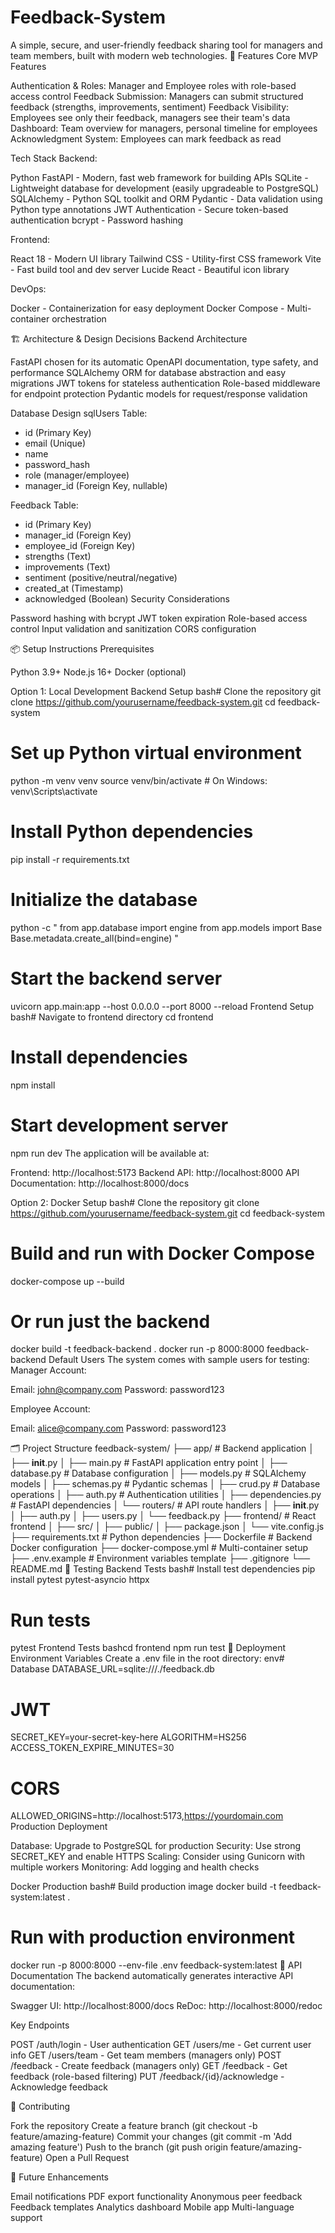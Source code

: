 # Feedback-System
A simple, secure, and user-friendly feedback sharing tool for managers and team members, built with modern web technologies.
🚀 Features
Core MVP Features

Authentication & Roles: Manager and Employee roles with role-based access control
Feedback Submission: Managers can submit structured feedback (strengths, improvements, sentiment)
Feedback Visibility: Employees see only their feedback, managers see their team's data
Dashboard: Team overview for managers, personal timeline for employees
Acknowledgment System: Employees can mark feedback as read

Tech Stack
Backend:

Python FastAPI - Modern, fast web framework for building APIs
SQLite - Lightweight database for development (easily upgradeable to PostgreSQL)
SQLAlchemy - Python SQL toolkit and ORM
Pydantic - Data validation using Python type annotations
JWT Authentication - Secure token-based authentication
bcrypt - Password hashing

Frontend:

React 18 - Modern UI library
Tailwind CSS - Utility-first CSS framework
Vite - Fast build tool and dev server
Lucide React - Beautiful icon library

DevOps:

Docker - Containerization for easy deployment
Docker Compose - Multi-container orchestration

🏗️ Architecture & Design Decisions
Backend Architecture

FastAPI chosen for its automatic OpenAPI documentation, type safety, and performance
SQLAlchemy ORM for database abstraction and easy migrations
JWT tokens for stateless authentication
Role-based middleware for endpoint protection
Pydantic models for request/response validation

Database Design
sqlUsers Table:
- id (Primary Key)
- email (Unique)
- name
- password_hash
- role (manager/employee)
- manager_id (Foreign Key, nullable)

Feedback Table:
- id (Primary Key)
- manager_id (Foreign Key)
- employee_id (Foreign Key)
- strengths (Text)
- improvements (Text)
- sentiment (positive/neutral/negative)
- created_at (Timestamp)
- acknowledged (Boolean)
Security Considerations

Password hashing with bcrypt
JWT token expiration
Role-based access control
Input validation and sanitization
CORS configuration

📦 Setup Instructions
Prerequisites

Python 3.9+
Node.js 16+
Docker (optional)

Option 1: Local Development
Backend Setup
bash# Clone the repository
git clone https://github.com/yourusername/feedback-system.git
cd feedback-system

# Set up Python virtual environment
python -m venv venv
source venv/bin/activate  # On Windows: venv\Scripts\activate

# Install Python dependencies
pip install -r requirements.txt

# Initialize the database
python -c "
from app.database import engine
from app.models import Base
Base.metadata.create_all(bind=engine)
"

# Start the backend server
uvicorn app.main:app --host 0.0.0.0 --port 8000 --reload
Frontend Setup
bash# Navigate to frontend directory
cd frontend

# Install dependencies
npm install

# Start development server
npm run dev
The application will be available at:

Frontend: http://localhost:5173
Backend API: http://localhost:8000
API Documentation: http://localhost:8000/docs

Option 2: Docker Setup
bash# Clone the repository
git clone https://github.com/yourusername/feedback-system.git
cd feedback-system

# Build and run with Docker Compose
docker-compose up --build

# Or run just the backend
docker build -t feedback-backend .
docker run -p 8000:8000 feedback-backend
Default Users
The system comes with sample users for testing:
Manager Account:

Email: john@company.com
Password: password123

Employee Account:

Email: alice@company.com
Password: password123

🗂️ Project Structure
feedback-system/
├── app/                          # Backend application
│   ├── __init__.py
│   ├── main.py                   # FastAPI application entry point
│   ├── database.py               # Database configuration
│   ├── models.py                 # SQLAlchemy models
│   ├── schemas.py                # Pydantic schemas
│   ├── crud.py                   # Database operations
│   ├── auth.py                   # Authentication utilities
│   ├── dependencies.py           # FastAPI dependencies
│   └── routers/                  # API route handlers
│       ├── __init__.py
│       ├── auth.py
│       ├── users.py
│       └── feedback.py
├── frontend/                     # React frontend
│   ├── src/
│   ├── public/
│   ├── package.json
│   └── vite.config.js
├── requirements.txt              # Python dependencies
├── Dockerfile                    # Backend Docker configuration
├── docker-compose.yml            # Multi-container setup
├── .env.example                  # Environment variables template
├── .gitignore
└── README.md
🧪 Testing
Backend Tests
bash# Install test dependencies
pip install pytest pytest-asyncio httpx

# Run tests
pytest
Frontend Tests
bashcd frontend
npm run test
🚀 Deployment
Environment Variables
Create a .env file in the root directory:
env# Database
DATABASE_URL=sqlite:///./feedback.db

# JWT
SECRET_KEY=your-secret-key-here
ALGORITHM=HS256
ACCESS_TOKEN_EXPIRE_MINUTES=30

# CORS
ALLOWED_ORIGINS=http://localhost:5173,https://yourdomain.com
Production Deployment

Database: Upgrade to PostgreSQL for production
Security: Use strong SECRET_KEY and enable HTTPS
Scaling: Consider using Gunicorn with multiple workers
Monitoring: Add logging and health checks

Docker Production
bash# Build production image
docker build -t feedback-system:latest .

# Run with production environment
docker run -p 8000:8000 --env-file .env feedback-system:latest
🔧 API Documentation
The backend automatically generates interactive API documentation:

Swagger UI: http://localhost:8000/docs
ReDoc: http://localhost:8000/redoc

Key Endpoints

POST /auth/login - User authentication
GET /users/me - Get current user info
GET /users/team - Get team members (managers only)
POST /feedback - Create feedback (managers only)
GET /feedback - Get feedback (role-based filtering)
PUT /feedback/{id}/acknowledge - Acknowledge feedback

🤝 Contributing

Fork the repository
Create a feature branch (git checkout -b feature/amazing-feature)
Commit your changes (git commit -m 'Add amazing feature')
Push to the branch (git push origin feature/amazing-feature)
Open a Pull Request

📝 Future Enhancements

 Email notifications
 PDF export functionality
 Anonymous peer feedback
 Feedback templates
 Analytics dashboard
 Mobile app
 Multi-language support
